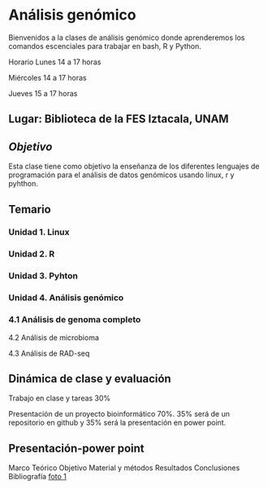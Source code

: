 # Análisis genómico
Bienvenidos a la clases de análisis genómico donde aprenderemos los comandos escenciales para trabajar en bash, R y Python.

Horario
Lunes 14 a 17 horas

Miércoles 14 a 17 horas

Jueves 15 a 17 horas

## Lugar: Biblioteca de la FES Iztacala, UNAM
## *Objetivo*
Esta clase tiene como objetivo la enseñanza de los diferentes lenguajes de programación para el análisis de datos genómicos usando linux, r y pyhthon.

## Temario
### Unidad 1. Linux
### Unidad 2. R
### Unidad 3. Pyhton
### Unidad 4. Análisis genómico
### 4.1 Análisis de genoma completo

4.2 Análisis de microbioma

4.3 Análisis de RAD-seq

## Dinámica de clase y evaluación
Trabajo en clase y tareas 30%

Presentación de un proyecto bioinformático 70%. 35% será de un repositorio en github y 35% será la presentación en power point.

## Presentación-power point
Marco Teórico
Objetivo
Material y métodos
Resultados
Conclusiones
Bibliografía
[foto 1](https://cdn.computerhoy.com/sites/navi.axelspringer.es/public/media/image/2018/08/google-fotos.jpg?tf=3840x)
